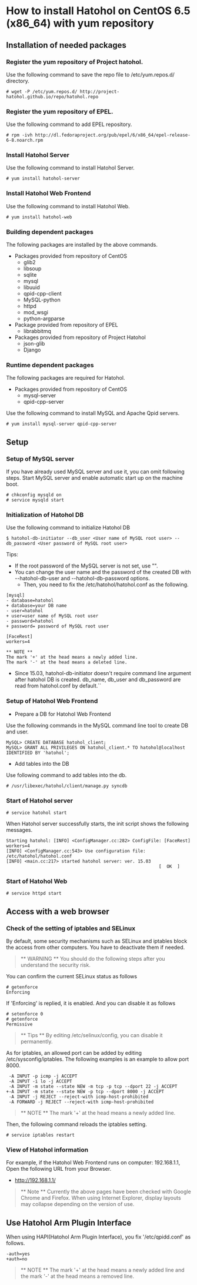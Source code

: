 How to install Hatohol on CentOS 6.5 (x86_64) with yum repository
=================================================================

Installation of needed packages
-------------------------------
### Register the yum repository of Project hatohol.
Use the following command to save the repo file to /etc/yum.repos.d/ directory.

    # wget -P /etc/yum.repos.d/ http://project-hatohol.github.io/repo/hatohol.repo

### Register the yum repository of EPEL.
Use the following command to add EPEL repository.

    # rpm -ivh http://dl.fedoraproject.org/pub/epel/6/x86_64/epel-release-6-8.noarch.rpm

### Install Hatohol Server
Use the following command to install Hatohol Server.

    # yum install hatohol-server

### Install Hatohol Web Frontend
Use the following command to install Hatohol Web.

    # yum install hatohol-web

### Building dependent packages
The following packages are installed by the above commands.

- Packages provided from repository of CentOS
    - glib2
    - libsoup
    - sqlite
    - mysql
    - libuuid
    - qpid-cpp-client
    - MySQL-python
    - httpd
    - mod_wsgi
    - python-argparse
- Package provided from repository of EPEL
    - librabbitmq
- Packages provided from repository of Project Hatohol
    - json-glib
    - Django

### Runtime dependent packages
The following packages are required for Hatohol.

- Packages provided from repository of CentOS
    - mysql-server
    - qpid-cpp-server

Use the following command to install MySQL and Apache Qpid servers.

    # yum install mysql-server qpid-cpp-server

Setup
-----
### Setup of MySQL server
If you have already used MySQL server and use it, you can omit following steps.
Start MySQL server and enable automatic start up on the machine boot.

    # chkconfig mysqld on
    # service mysqld start

### Initialization of Hatohol DB
Use the following command to initialize Hatohol DB

    $ hatohol-db-initiator --db_user <User name of MySQL root user> --db_password <User password of MySQL root user>

Tips:

- If the root password of the MySQL server is not set, use "".
- You can change the user name and the password of the created DB with --hatohol-db-user and --hatohol-db-password options.
    - Then, you need to fix the /etc/hatohol/hatohol.conf as the following.

```
[mysql]
- database=hatohol
+ database=your DB name
- user=hatohol
+ user=user name of MySQL root user
- password=hatohol
+ password= password of MySQL root user

[FaceRest]
workers=4

** NOTE **
The mark '+' at the head means a newly added line.
The mark '-' at the head means a deleted line.

```

- Since 15.03, hatohol-db-initiator doesn't require command line argument after hatohol DB is created. db_name, db_user and db_password are read from hatohol.conf by default.``

### Setup of Hatohol Web Frontend
- Prepare a DB for Hatohol Web Frontend

Use the following commands in the MySQL command line tool to create DB and user.

    MySQL> CREATE DATABASE hatohol_client;
    MySQL> GRANT ALL PRIVILEGES ON hatohol_client.* TO hatohol@localhost IDENTIFIED BY 'hatohol';

- Add tables into the DB

Use following command to add tables into the db.

    # /usr/libexec/hatohol/client/manage.py syncdb

### Start of Hatohol server

    # service hatohol start

When Hatohol server successfully starts, the init script shows the following messages.

    Starting hatohol: [INFO] <ConfigManager.cc:282> ConfigFile: [FaceRest] workers=4
    [INFO] <ConfigManager.cc:543> Use configuration file: /etc/hatohol/hatohol.conf
    [INFO] <main.cc:217> started hatohol server: ver. 15.03
                                                              [  OK  ]

### Start of Hatohol Web

    # service httpd start

Access with a web browser
------------------------
### Check of the setting of iptables and SELinux
By default, some security mechanisms such as SELinux and iptables block the access from other computers.
You have to deactivate them if needed.
> ** WARNING **
> You should do the following steps after you understand the security risk.

You can confirm the current SELinux status as follows

    # getenforce
    Enforcing

If 'Enforcing' is replied, it is enabled. And you can disable it as follows

    # setenforce 0
    # getenforce
    Permissive

> ** Tips **
> By editing /etc/selinux/config, you can disable it permanently.

As for iptables, an allowed port can be added by editing /etc/sysconfig/iptables.
The following examples is an example to allow port 8000.

     -A INPUT -p icmp -j ACCEPT
     -A INPUT -i lo -j ACCEPT
     -A INPUT -m state --state NEW -m tcp -p tcp --dport 22 -j ACCEPT
    +-A INPUT -m state --state NEW -p tcp --dport 8000 -j ACCEPT
     -A INPUT -j REJECT --reject-with icmp-host-prohibited
     -A FORWARD -j REJECT --reject-with icmp-host-prohibited

> ** NOTE ** The mark '+' at the head means a newly added line.

Then, the following command reloads the iptables setting.

    # service iptables restart

### View of Hatohol information
For example, if the Hatohol Web Frontend runs on computer: 192.168.1.1,
Open the following URL from your Browser.

- http://192.168.1.1/

> ** Note **
> Currently the above pages have been checked with Google Chrome and Firefox.
> When using Internet Explorer, display layouts may collapse depending on the version of use.

Use Hatohol Arm Plugin Interface
-------------------------------
When using HAPI(Hatohol Arm Plugin Interface), you fix '/etc/qpidd.conf' as follows.

    -auth=yes
    +auth=no

> ** NOTE ** The mark '+' at the head means a newly added line and the mark '-' at the head means a removed line.
